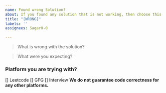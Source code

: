 ```yaml
---
name: Found wrong Solution?
about: If you found any solution that is not working, then choose this template!
title: "[WRONG]"
labels: ''
assignees: Sagar0-0

---
```


> What is wrong with the solution?

> What were you expecting?

### Platform you are trying with?
[] Leetcode
[] GFG
[] Interview
**We do not guarantee code correctness for any other platforms.**
